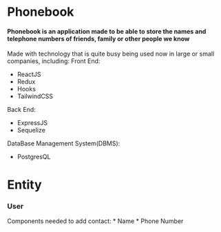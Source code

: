 # Phonebook

<h4>Phonebook is an application made to be able to store the names and telephone numbers of friends, family or other people we know</h4>

Made with technology that is quite busy being used now in large or small companies, including:
Front End:
* ReactJS
* Redux
* Hooks
* TailwindCSS

Back End: 
* ExpressJS
* Sequelize

DataBase Management System(DBMS):
* PostgresQL

# Entity
<h3>User</h3>
Components needed to add contact:
* Name
* Phone Number

